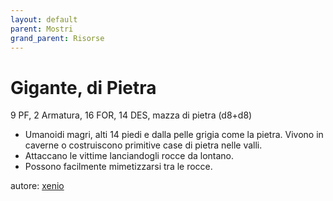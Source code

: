 ```yaml
---
layout: default
parent: Mostri
grand_parent: Risorse
---
```


# Gigante, di Pietra
9 PF, 2 Armatura, 16 FOR, 14 DES, mazza di pietra (d8+d8)  
- Umanoidi magri, alti 14 piedi e dalla pelle grigia come la pietra. Vivono in caverne o costruiscono primitive case di pietra nelle valli.
- Attaccano le vittime lanciandogli rocce da lontano.
- Possono facilmente mimetizzarsi tra le rocce.

autore: [xenio](https://xenioinabottle.blogspot.com)
